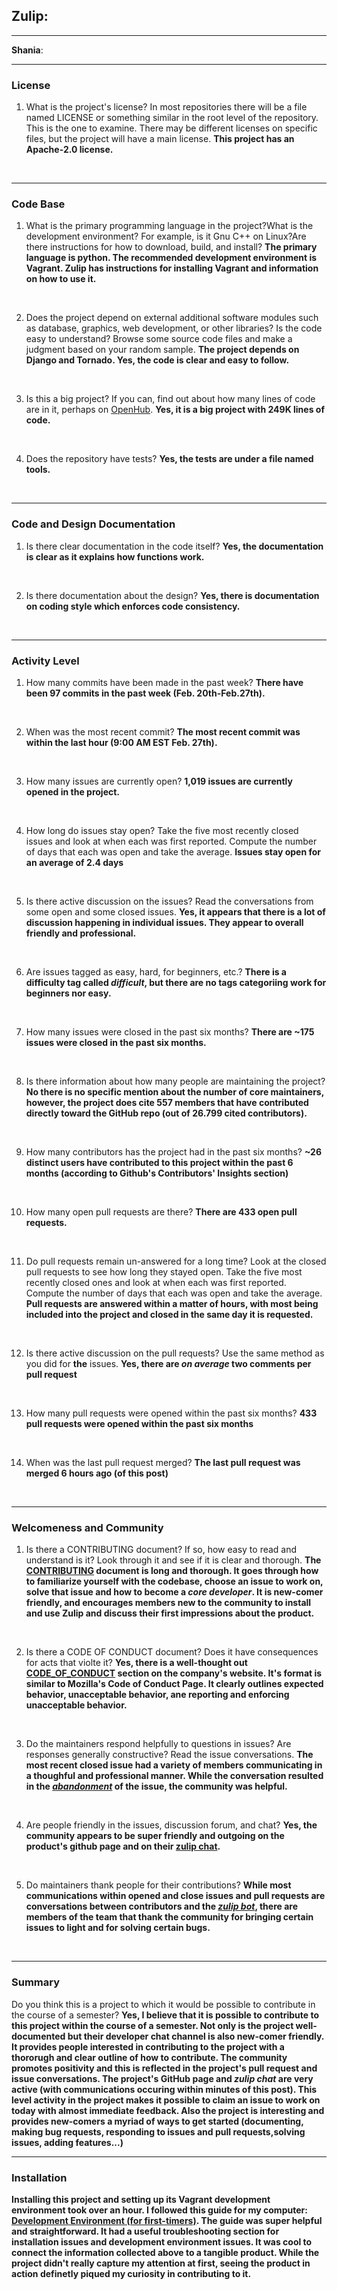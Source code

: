 ## **Zulip**:


---

**Shania**:


---


### License

1. What is the project's license?
In most repositories there will be a file named LICENSE or something similar in
the root level of the repository. This is the one to examine. There may be
different licenses on specific files, but the project will have a main license.
**This project has an Apache-2.0 license.**
<br>

---

### Code Base


1. What is the primary programming language in the project?What is the development environment? For example, is it Gnu C++ on Linux?Are there instructions for how to download, build, and install? 
**The primary language is python. The recommended development environment is Vagrant. Zulip has instructions for installing Vagrant and information on how to use it.**
<br>
   
2. Does the project depend on external additional software modules such as database,  graphics, web development, or other libraries? Is the code easy to understand? Browse some source code files and make a judgment based on your random sample.
**The project depends on Django and Tornado. Yes, the code is clear and easy to follow.**
<br>

3. Is this a big project? If you can, find out about how many lines of code are in it, perhaps on [OpenHub](https://www.openhub.net/).
**Yes, it is a big project with 249K lines of code.**
<br>

4. Does the repository have tests?
**Yes, the tests are under a file named tools.**
<br>

---

### Code and Design Documentation
1. Is there clear documentation in the code itself?
**Yes, the documentation is clear as it explains how functions work.**
<br>


2. Is there documentation about the design?
**Yes, there is documentation on coding style which enforces code consistency.**
<br>

---


### Activity Level


1. How many commits have been made in the past week? 
**There have been 97 commits in the past week (Feb. 20th-Feb.27th).**
<br>

2. When was the most recent commit? 
**The most recent commit was within the last hour (9:00 AM EST Feb. 27th).**
<br>

3. How many issues are currently open? 
**1,019 issues are currently opened in the project.**
<br>

4. How long do issues stay open? Take the five most recently closed issues and look at when each was first reported. Compute the number of days that each was open and take the average. 
**Issues stay open for an average of 2.4 days**
<br>

5. Is there active discussion on the issues? Read the conversations from some open and some closed issues. 
**Yes, it appears that there is a lot of discussion happening in individual issues. They appear to overall friendly and professional.**
<br>

6. Are issues tagged as easy, hard, for beginners, etc.? 
**There is a difficulty tag called *difficult*, but there are no tags categoriing work for beginners nor easy.**
<br>

7. How many issues were closed in the past six months? 
**There are ~175 issues were closed in the past six months.**
<br>

8. Is there information about how many people are maintaining the project? 
**No there is no specific mention about the number of core maintainers, however, the project does cite 557 members that have contributed directly toward the GitHub repo (out of 26.799 cited contributors).**
<br>

9.  How many contributors has the project had in the past six months? 
**~26 distinct users have contributed to this project within the past 6 months (according to Github's Contributors' Insights section)**
<br>

10. How many open pull requests are there? 
**There are 433 open pull requests.**
<br>

11. Do pull requests remain un-answered for a long time? Look at the closed pull requests to see how long they stayed open. Take the five most recently closed ones and look at when each was first reported. Compute the number of days that each was open and take the average. 
**Pull requests are answered within a matter of hours, with most being included into the project and closed in the same day it is requested.**
<br>

12. Is there active discussion on the pull requests? Use the same method as you did for **the** issues. 
**Yes, there are *on average* two comments per pull request**
<br>

13. How many pull requests were opened within the past six months? 
**433 pull requests were opened within the past six months**
<br>

14. When was the last  pull request  merged? 
**The last pull request was merged 6 hours ago (of this post)**
<br>

---


### Welcomeness and Community

1. Is there a CONTRIBUTING document? If so, how easy to read and understand is it? Look through it and see if it is clear and thorough. 
**The [CONTRIBUTING](https://zulip.readthedocs.io/en/latest/overview/contributing.html) document is long and thorough. It goes through how to familiarize yourself with the codebase, choose an issue to work on, solve that issue and how to become a *core developer*. It is new-comer friendly, and encourages members new to the community to install and use Zulip and discuss their first impressions about the product.**
<br>

2. Is there a CODE OF CONDUCT document? Does it have consequences for acts that violte it? 
**Yes, there is a well-thought out [CODE_OF_CONDUCT](https://zulip.readthedocs.io/en/latest/code-of-conduct.html) section on the company's website. It's format is similar to Mozilla's Code of Conduct Page. It clearly outlines expected behavior, unacceptable behavior, ane reporting and enforcing unacceptable behavior.**
<br>
 
3. Do the maintainers respond helpfully to questions in issues? Are responses generally constructive? Read the issue conversations. 
**The most recent closed issue had a variety of members communicating in a thoughful and professional manner. While the conversation resulted in the *[abandonment](https://github.com/zulip/zulip/issues/14049)* of the issue, the community was helpful.**
<br>

4. Are people friendly in the issues, discussion forum, and chat? 
**Yes, the community appears to be super friendly and outgoing on the product's github page and on their [zulip chat](https://chat.zulip.org/login/).**
<br>

5. Do maintainers thank people for their contributions? 
**While most communications within opened and close issues and pull requests are conversations between contributors and the *[zulip bot](https://github.com/zulipbot)*, there are members of the team that thank the community for bringing certain issues to light and for solving certain bugs.**
<br>

---



### Summary
Do you think  this is a project to which it would be possible to contribute in the
course of a semester? 
**Yes, I believe that it is possible to contribute to this project within the course of a semester. Not only is the project well-documented but their developer chat channel is also new-comer friendly. It provides people interested in contributing to the project with a thororugh and clear outline of how to contribute. The community promotes positivity and this is reflected in the project's pull request and issue conversations. The project's GitHub page and *zulip chat* are very active (with communications occuring within minutes of this post). This level activity in the project makes it possible to claim an issue to work on today with almost immediate feedback. Also the project is interesting and provides new-comers a myriad of ways to get started (documenting, making bug requests, responding to issues and pull requests,solving issues, adding features...)**

--- 


### Installation

**Installing this project and setting up its Vagrant development environment took over an hour. I followed this guide for my computer: [Development Environment (for first-timers)](https://zulip.readthedocs.io/en/stable/development/setup-vagrant.html). The guide was super helpful and straightforward. It had a useful troubleshooting section for installation issues and development environment issues. It was cool to connect the information collected above to a tangible product. While the project didn't really capture my attention at first, seeing the product in action definetly piqued my curiosity in contributing to it.** 


